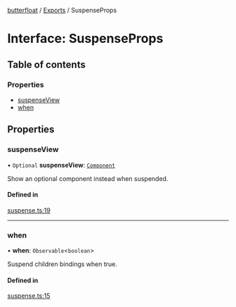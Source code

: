 [butterfloat](../README.md) / [Exports](../modules.md) / SuspenseProps

# Interface: SuspenseProps

## Table of contents

### Properties

- [suspenseView](SuspenseProps.md#suspenseview)
- [when](SuspenseProps.md#when)

## Properties

### suspenseView

• `Optional` **suspenseView**: [`Component`](../modules.md#component)

Show an optional component instead when suspended.

#### Defined in

[suspense.ts:19](https://github.com/WorldMaker/butterfloat/blob/eeb3fc2/suspense.ts#L19)

___

### when

• **when**: `Observable`\<`boolean`\>

Suspend children bindings when true.

#### Defined in

[suspense.ts:15](https://github.com/WorldMaker/butterfloat/blob/eeb3fc2/suspense.ts#L15)
